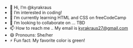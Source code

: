 - 👋 Hi, I’m @kyrakraus
- 👀 I’m interested in coding!
- 🌱 I’m currently learning HTML and CSS on freeCodeCamp
- 💞️ I’m looking to collaborate on ... TBD
- 📫 How to reach me .. My email is kyrakraus27@gmail.com
- 😄 Pronouns: She/her
- ⚡ Fun fact: My favorite color is green!

<!---
kyrakraus/kyrakraus is a ✨ special ✨ repository because its `README.md` (this file) appears on your GitHub profile.
You can click the Preview link to take a look at your changes.
--->
